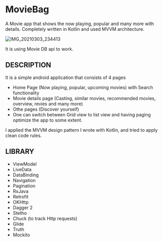 # MovieBag
A Movie app that shows the now playing, popular and many more with details. Completely written in Kotlin and used MVVM architecture.

![IMG_20210303_234413](https://user-images.githubusercontent.com/36023775/109852551-e3860e80-7c7a-11eb-9673-2abc3df1f2b7.jpg)

It is using Movie DB api to work.

## DESCRIPTION
It is a simple android application that consists of 4 pages
- Home Page (Now playing, popular, upcoming movies) with Search functionality
- Movie details page (Casting, similar movies, recommended movies, overview, revies and many more)
- Othe pages (Discover yourself)
- One can switch between Grid view to list view and having paging optimize the app to some extent.

I applied the MVVM design pattern I wrote with Kotlin, and tried to apply clean code rules.

## LIBRARY
- ViewModel
- LiveData
- DataBinding
- Navigation
- Pagination
- RxJava
- Retrofit
- OKHttp
- Dagger 2
- Stetho
- Chuck (to track Http requests)
- Glide
- Truth
- Mockito
